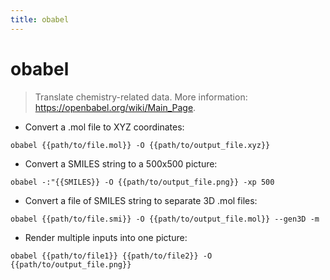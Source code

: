 ```yaml
---
title: obabel
---
```

# obabel

> Translate chemistry-related data.
> More information: <https://openbabel.org/wiki/Main_Page>.

- Convert a .mol file to XYZ coordinates:

`obabel {{path/to/file.mol}} -O {{path/to/output_file.xyz}}`

- Convert a SMILES string to a 500x500 picture:

`obabel -:"{{SMILES}} -O {{path/to/output_file.png}} -xp 500`

- Convert a file of SMILES string to separate 3D .mol files:

`obabel {{path/to/file.smi}} -O {{path/to/output_file.mol}} --gen3D -m`

- Render multiple inputs into one picture:

`obabel {{path/to/file1}} {{path/to/file2}} -O {{path/to/output_file.png}}`
